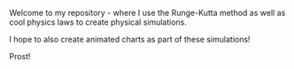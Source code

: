 Welcome to my repository - where I use the Runge-Kutta method as well as cool physics laws to create physical simulations.

I hope to also create animated charts as part of these simulations! 

Prost!